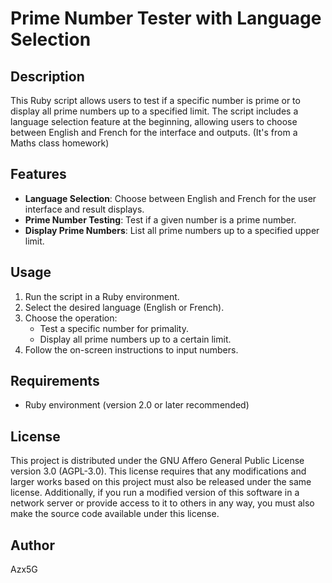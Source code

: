# Prime Number Tester with Language Selection

## Description

This Ruby script allows users to test if a specific number is prime or to display all prime numbers up to a specified limit. The script includes a language selection feature at the beginning, allowing users to choose between English and French for the interface and outputs. (It's from a Maths class homework)

## Features

- **Language Selection**: Choose between English and French for the user interface and result displays.
- **Prime Number Testing**: Test if a given number is a prime number.
- **Display Prime Numbers**: List all prime numbers up to a specified upper limit.

## Usage

1. Run the script in a Ruby environment.
2. Select the desired language (English or French).
3. Choose the operation:
    - Test a specific number for primality.
    - Display all prime numbers up to a certain limit.
4. Follow the on-screen instructions to input numbers.

## Requirements

- Ruby environment (version 2.0 or later recommended)

## License

This project is distributed under the GNU Affero General Public License version 3.0 (AGPL-3.0). This license requires that any modifications and larger works based on this project must also be released under the same license. Additionally, if you run a modified version of this software in a network server or provide access to it to others in any way, you must also make the source code available under this license.

## Author

Azx5G
